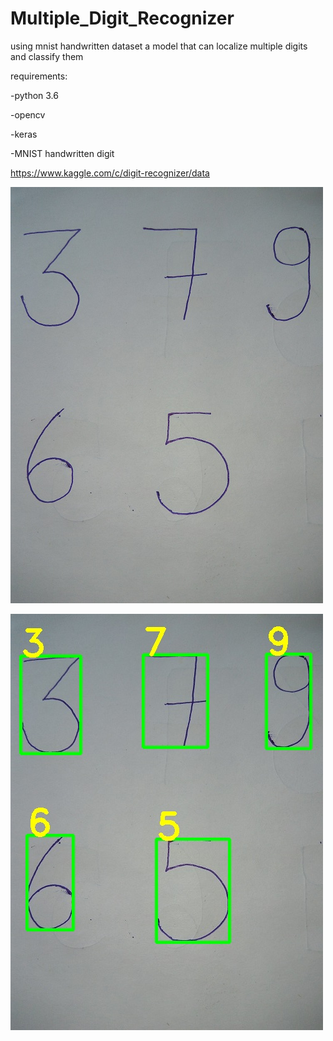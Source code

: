 # Multiple_Digit_Recognizer
using mnist handwritten dataset a model that can localize multiple digits and classify them

requirements:

-python 3.6

-opencv

-keras

-MNIST handwritten digit 

https://www.kaggle.com/c/digit-recognizer/data

![Test data](/datasets/test_img3.jpg)


![Result](/results/result_img3.jpg)
